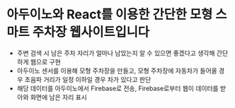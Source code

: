 # 아두이노와 React를 이용한 간단한 모형 스마트 주차장 웹사이트입니다
- 주변 검색 시 남은 주차 자리가 얼마나 남았는지 알 수 있으면 좋겠다고 생각해 간단하게 웹으로 구현
- 아두이노 센서를 이용해 모형 주차장을 만들고, 모형 주차장에 자동차가 들어올 경우 초음파 거리가 일정 이하일 경우 차가 있다고 판단
- 해당 데이터를 아두이노에서 Firebase로 전송, Firebase로부터 웹이 데이터를 받아와 화면에 남은 자리 표시
